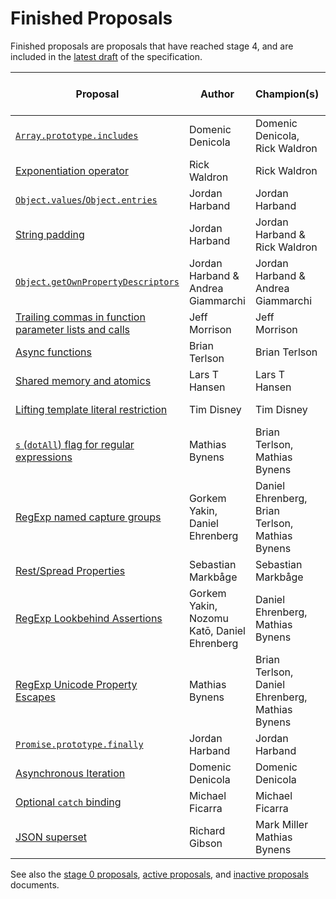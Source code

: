 # Finished Proposals

Finished proposals are proposals that have reached stage 4, and are included in the [latest draft](https://tc39.github.io/ecma262/) of the specification.

| Proposal                                                                 | Author                                      | Champion(s)                                     | TC39 meeting notes                        | Expected Publication Year |
| ------------------------------------------------------------------------ | ------------------------------------------- | ----------------------------------------------- | ----------------------------------------- | ------------------------- |
| [`Array.prototype.includes`][array-includes]                             | Domenic Denicola                            | Domenic Denicola, Rick Waldron                  | [November 2015][array-includes-notes]     | 2016                      |
| [Exponentiation operator][exponentiation]                                | Rick Waldron                                | Rick Waldron                                    | [January 2016][exponentiation-notes]      | 2016                      |
| [`Object.values`/`Object.entries`][object-values-entries]                | Jordan Harband                              | Jordan Harband                                  | [March 2016][object-values-entries-notes] | 2017                      |
| [String padding][string-padding]                                         | Jordan Harband                              | Jordan Harband & Rick Waldron                   | [May 2016][string-padding-notes]          | 2017                      |
| [`Object.getOwnPropertyDescriptors`][object-gopds]                       | Jordan Harband & Andrea Giammarchi          | Jordan Harband & Andrea Giammarchi              | [May 2016][object-gopds-notes]            | 2017                      |
| [Trailing commas in function parameter lists and calls][function-commas] | Jeff Morrison                               | Jeff Morrison                                   | [July 2016][function-commas-notes]        | 2017                      |
| [Async functions][async-await]                                           | Brian Terlson                               | Brian Terlson                                   | [July 2016][async-await-notes]            | 2017                      |
| [Shared memory and atomics][atomics]                                     | Lars T Hansen                               | Lars T Hansen                                   | [January 2017][atomics-notes]             | 2017                      |
| [Lifting template literal restriction][template-literal-lift]            | Tim Disney                                  | Tim Disney                                      | [March 2017][template-literal-lift-notes] | 2018                      |
| [`s` (`dotAll`) flag for regular expressions][dot-all]                   | Mathias Bynens                              | Brian Terlson, Mathias Bynens                   | [November 2017][dot-all-notes]            | 2018                      |
| [RegExp named capture groups][named-groups]                              | Gorkem Yakin, Daniel Ehrenberg              | Daniel Ehrenberg, Brian Terlson, Mathias Bynens | [November 2017][named-groups-notes]       | 2018                      |
| [Rest/Spread Properties][object-rest-spread]                             | Sebastian Markbåge                          | Sebastian Markbåge                              | January 2018                              | 2018
| [RegExp Lookbehind Assertions][lookbehind]                               | Gorkem Yakin, Nozomu Katō, Daniel Ehrenberg | Daniel Ehrenberg, Mathias Bynens                | January 2018
| [RegExp Unicode Property Escapes][unicode-escapes]                       | Mathias Bynens                              | Brian Terlson, Daniel Ehrenberg, Mathias Bynens | January 2018
| [`Promise.prototype.finally`][finally]                                   | Jordan Harband                              | Jordan Harband                                  | January 2018
| [Asynchronous Iteration][async-iteration]                                | Domenic Denicola                            | Domenic Denicola                                | January 2018
| [Optional `catch` binding][optional-catch]                               | Michael Ficarra                             | Michael Ficarra                                 | May 2018
| [JSON superset][json-superset]                                           | Richard Gibson                              | Mark Miller<br />Mathias Bynens                 | May 2018

See also the [stage 0 proposals](stage-0-proposals.md), [active proposals](README.md), and [inactive proposals](inactive-proposals.md) documents.

[array-includes]: https://github.com/tc39/Array.prototype.includes
[array-includes-notes]: https://github.com/rwaldron/tc39-notes/blob/master/es7/2015-11/nov-17.md#arrayprototypeincludes
[exponentiation]: https://github.com/rwaldron/exponentiation-operator
[exponentiation-notes]: https://github.com/rwaldron/tc39-notes/blob/master/es7/2016-01/2016-01-28.md#5xviii-exponentiation-operator-rw
[object-values-entries]: https://github.com/tc39/proposal-object-values-entries
[object-values-entries-notes]: https://github.com/rwaldron/tc39-notes/blob/master/es7/2016-03/march-29.md#objectvalues--objectentries
[string-padding]: https://github.com/tc39/proposal-string-pad-start-end
[string-padding-notes]: https://github.com/rwaldron/tc39-notes/blob/master/es7/2016-05/may-25.md#stringprototypepadstartend-jhd
[object-gopds]: https://github.com/ljharb/proposal-object-getownpropertydescriptors
[object-gopds-notes]: https://github.com/rwaldron/tc39-notes/blob/master/es7/2016-05/may-25.md#objectgetownpropertydescriptors-jhd
[function-commas]: https://github.com/tc39/proposal-trailing-function-commas
[function-commas-notes]: https://github.com/rwaldron/tc39-notes/blob/master/es7/2016-07/jul-26.md#9ie-trailing-commas-in-functions
[async-await]: https://github.com/tc39/ecmascript-asyncawait
[async-await-notes]: https://github.com/rwaldron/tc39-notes/blob/master/es7/2016-07/jul-28.md#10iv-async-functions
[atomics]: https://github.com/tc39/ecmascript_sharedmem
[atomics-notes]: https://github.com/rwaldron/tc39-notes/blob/master/es7/2017-01/jan-24.md#13if-seeking-stage-4-for-sharedarraybuffer
[template-literal-lift]: https://github.com/tc39/proposal-template-literal-revision
[template-literal-lift-notes]: https://github.com/rwaldron/tc39-notes/blob/master/es8/2017-03/mar-21.md#10ia-template-literal-updates
[dot-all]: https://github.com/tc39/proposal-regexp-dotall-flag
[dot-all-notes]: https://github.com/rwaldron/tc39-notes/blob/master/es8/2017-11/nov-28.md#9ie-regexp-dotall-status-update
[named-groups]: https://github.com/tc39/proposal-regexp-named-groups
[named-groups-notes]: https://github.com/rwaldron/tc39-notes/blob/master/es8/2017-11/nov-28.md#9if-regexp-named-captures-status-update
[object-rest-spread]: https://github.com/tc39/proposal-object-rest-spread
[lookbehind]: https://github.com/tc39/proposal-regexp-lookbehind
[unicode-escapes]: https://github.com/tc39/proposal-regexp-unicode-property-escapes
[finally]: https://github.com/tc39/proposal-promise-finally
[async-iteration]: https://github.com/tc39/proposal-async-iteration
[optional-catch]: https://github.com/tc39/proposal-optional-catch-binding
[json-superset]: https://github.com/tc39/proposal-json-superset
